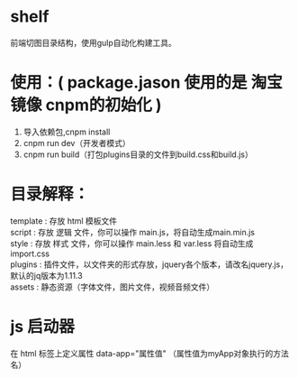 # shelf
前端切图目录结构，使用gulp自动化构建工具。

# 使用：( package.jason 使用的是 淘宝镜像 cnpm的初始化 )
  1. 导入依赖包,cnpm install <br/>
  2. cnpm run dev（开发者模式）<br/>
  3. cnpm run build（打包plugins目录的文件到build.css和build.js） <br/>

# 目录解释：
  template	: 存放 html 模板文件 <br/>
  script    : 存放 逻辑 文件，你可以操作 main.js，将自动生成main.min.js <br/>
  style     : 存放 样式 文件，你可以操作 main.less 和 var.less 将自动生成 import.css <br/>
	plugins   : 插件文件，以文件夹的形式存放，jquery各个版本，请改名jquery.js，默认的jq版本为1.11.3 <br/>
	assets 	  : 静态资源（字体文件，图片文件，视频音频文件）  <br/>

# js 启动器
  在 html 标签上定义属性 data-app="属性值" （属性值为myApp对象执行的方法名）